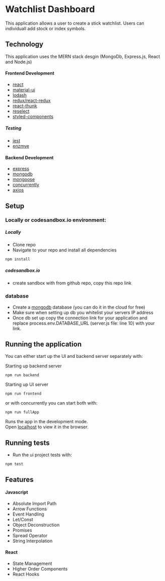 # Watchlist Dashboard

This application allows a user to create a stick watchlist. Users can individuall add stock or index symbols.

## Technology

This application uses the MERN stack desgin (MongoDb, Express.js, React and Node.js)

#### Frontend Development

- [react](https://reactjs.org)
- [material-ui](https://material-ui.com)
- [lodash](https://lodash.com)
- [redux/react-redux](https://react-redux.js.org)
- [react-thunk](https://github.com/reduxjs/redux-thunk)
- [reselect](https://github.com/reduxjs/reselect)
- [styled-components](https://www.styled-components.com/)

##### Testing

- [jest](https://jestjs.io)
- [enzmye](https://airbnb.io/enzyme/)

#### Backend Development

- [express](https://expressjs.com)
- [mongodb](https://www.mongodb.com)
- [mongoose](https://mongoosejs.com/docs/)
- [concurrently](https://www.npmjs.com/package/concurrently)
- [axios](https://www.npmjs.com/package/axios)

## Setup

### Locally or codesandbox.io environment:
##### Locally
- Clone repo
- Navigate to your repo and install all dependencies
```
npm install
```
##### codesandbox.io
- create sandbox with from github repo, copy this repo link

### database
- Create a [mongodb](https://www.mongodb.com) database (you can do it in the cloud for free)
- Make sure when setting up db you whitelist your servers IP address
- Once db set up copy the connection link for your application and replace process.env.DATABASE_URL (server.js file: line 10) with your link. 


## Running the application
You can either start up the UI and backend server separately with:

Starting up backend server
```
npm run backend
```

Starting up UI server
```
npm run frontend
```

or with concurrently you can start both with:
```
npm run fullApp
```

Runs the app in the development mode.<br>
Open [localhost](http://localhost:3000) to view it in the browser.


## Running tests

- Run the ui project tests with:

```
npm test
```

## Features

#### Javascript

- Absolute Import Path
- Arrow Functions
- Event Handling
- Let/Const
- Object Deconstruction
- Promises
- Spread Operator
- String Interpolation

#### React

- State Management
- Higher Order Components
- React Hooks
